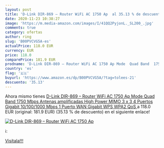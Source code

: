 ```yaml
---
layout: post
title: 'D-Link DIR-869 – Router WiFi AC 1750 Ap  al 35.13 % de descuento'
date: 2020-11-23 10:38:27
image: 'https://m.media-amazon.com/images/I/41QQ2PyjonL._SL200_.jpg'
comments: true
category: ofertas
author: ring
slug: 'B00PVCVG5A-es'
actualPrice: 118.0 EUR
currency: EUR
price: 118.0
comparePrice: 181.9 EUR
prodname: 'D-Link DIR-869 – Router WiFi AC 1750 Ap Mode  Quad Band  1750 Mbps  Antenas amplificadas High Power  MIMO 3 x 3  4 Puertos Gigabit 10/100/1000 Mbps  1 Puerto WAN Gigabit  WPS  WPA2  QoS '
country: 'es'
flag: '🇪🇸'
buyurl: 'https://www.amazon.es/dp/B00PVCVG5A/?tag=tolees-21'
descuento: '35.13'
---
```


Ahora mismo tienes [D-Link DIR-869 – Router WiFi AC 1750 Ap Mode  Quad Band  1750 Mbps  Antenas amplificadas High Power  MIMO 3 x 3  4 Puertos Gigabit 10/100/1000 Mbps  1 Puerto WAN Gigabit  WPS  WPA2  QoS ](https://www.amazon.es/dp/B00PVCVG5A/?tag=tolees-21) a 118.0 EUR (original: 181.9 EUR) (35.13 %  de descuento) en el siguiente enlace!

[![D-Link DIR-869 – Router WiFi AC 1750 Ap ](https://m.media-amazon.com/images/I/41QQ2PyjonL._SL200_.jpg)](https://www.amazon.es/dp/B00PVCVG5A/?tag=tolees-21)

ℹ️:


[Visítala!!!](https://www.amazon.es/dp/B00PVCVG5A/?tag=tolees-21)
